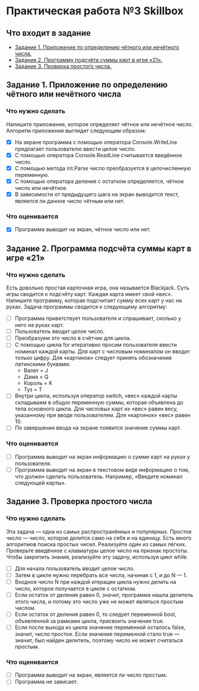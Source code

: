 # Практическая работа №3 Skillbox
## Что входит в задание
* [Задание 1. Приложение по определению чётного или нечётного числа.](#задание-1-приложение-по-определению-чётного-или-нечётного-числа)
* [Задание 2. Программу подсчёта суммы карт в игре «21».](#задание-2-программа-подсчёта-суммы-карт-в-игре-21)
* [Задание 3. Проверка простого числа.](#задание-3-проверка-простого-числа)

## Задание 1. Приложение по определению чётного или нечётного числа
### Что нужно сделать
Напишите приложение, которое определяет чётное или нечётное число. Алгоритм приложения выглядит следующим образом:
- [x] На экране программа с помощью оператора Console.WriteLine предлагает пользователю ввести целое число.
- [x] С помощью оператора Console.ReadLine считывается введённое число.
- [x] С помощью метода int.Parse число преобразуется в целочисленную переменную.
- [x] С помощью оператора деления с остатком определяется, чётное число или нечётное.
- [x] В зависимости от предыдущего шага на экран выводится текст, является ли данное число чётным или нет.

### Что оценивается
- [x] Программа выводит на экран, чётное число или нет. 

## Задание 2. Программа подсчёта суммы карт в игре «21»
### Что нужно сделать
Есть довольно простая карточная игра, она называется Blackjack. Суть игры сводится к подсчёту карт. Каждая карта имеет свой «вес». Напишите программу, которая подсчитает сумму всех карт у нас на руках. Задача программы сводится к следующему алгоритму:

- [ ] Программа приветствует пользователя и спрашивает, сколько у него на руках карт.
- [ ] Пользователь вводит целое число.
- [ ] Преобразуем это число в счётчик для цикла.
- [ ] С помощью цикла for итеративно просим пользователя ввести номинал каждой карты. Для карт с числовым номиналом он вводит только цифру.  Для «картинок» следует принять обозначения латинскими буквами:
  * Валет = J
  * Дама = Q
  * Король = K
  * Туз = T
- [ ] Внутри цикла, используя оператор switch, «вес» каждой карты складываем в общую переменную суммы, которая объявлена до тела основного цикла. Для числовых карт их «вес» равен весу, указанному при вводе пользователем. Для «картинок» «вес» равен 10.
- [ ] По завершении ввода на экране появится значение суммы карт.

### Что оценивается
- [ ] Программа выводит на экран информацию о сумме карт на руках у пользователя. 
- [ ] Программа выводит на экран в текстовом виде информацию о том, что должен сделать пользователь. Например, «Введите номинал следующей карты».

## Задание 3. Проверка простого числа
### Что нужно сделать
Эта задача — одна из самых распространённых и популярных. Простое число — число, которое делится само на себя и на единицу. Есть много алгоритмов поиска простых чисел. Реализуйте один из самых лёгких. Проверьте введённое с клавиатуры целое число на признак простоты. Чтобы закрепить знания, реализуйте эту задачу, используя цикл while.
- [ ] Для начала пользователь вводит целое число.
- [ ] Затем в цикле нужно перебрать все числа, начиная с 1, и до N — 1.
- [ ] Входное число N при каждой итерации цикла нужно делить на число, которое получается в цикле с остатком. 
- [ ] Если остаток от деления равен 0, значит, программа нашла делитель этого числа, и потому это число уже не может являться простым числом.
- [ ] Если остаток от деления равен 0, то следует переменной bool, объявленной за рамками цикла, присвоить значение true.
- [ ] Если после выхода из цикла значение переменной осталось false, значит, число простое. Если значение переменной стало true — значит, был найден делитель, поэтому число не может считаться простым.

### Что оценивается
- [ ] Программа выводит на экран, является ли число простым.
- [ ] Программа не зависает.
